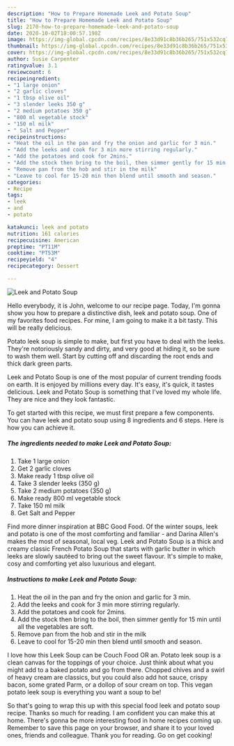 ```yaml
---
description: "How to Prepare Homemade Leek and Potato Soup"
title: "How to Prepare Homemade Leek and Potato Soup"
slug: 2170-how-to-prepare-homemade-leek-and-potato-soup
date: 2020-10-02T18:00:57.198Z
image: https://img-global.cpcdn.com/recipes/8e33d91c8b36b265/751x532cq70/leek-and-potato-soup-recipe-main-photo.jpg
thumbnail: https://img-global.cpcdn.com/recipes/8e33d91c8b36b265/751x532cq70/leek-and-potato-soup-recipe-main-photo.jpg
cover: https://img-global.cpcdn.com/recipes/8e33d91c8b36b265/751x532cq70/leek-and-potato-soup-recipe-main-photo.jpg
author: Susie Carpenter
ratingvalue: 3.1
reviewcount: 6
recipeingredient:
- "1 large onion"
- "2 garlic cloves"
- "1 tbsp olive oil"
- "3 slender leeks 350 g"
- "2 medium potatoes 350 g"
- "800 ml vegetable stock"
- "150 ml milk"
- " Salt and Pepper"
recipeinstructions:
- "Heat the oil in the pan and fry the onion and garlic for 3 min."
- "Add the leeks and cook for 3 min more stirring regularly."
- "Add the potatoes and cook for 2mins."
- "Add the stock then bring to the boil, then simmer gently for 15 min until all the vegetables are soft."
- "Remove pan from the hob and stir in the milk"
- "Leave to cool for 15-20 min then blend until smooth and season."
categories:
- Recipe
tags:
- leek
- and
- potato

katakunci: leek and potato 
nutrition: 161 calories
recipecuisine: American
preptime: "PT11M"
cooktime: "PT53M"
recipeyield: "4"
recipecategory: Dessert

---
```



![Leek and Potato Soup](https://img-global.cpcdn.com/recipes/8e33d91c8b36b265/751x532cq70/leek-and-potato-soup-recipe-main-photo.jpg)

Hello everybody, it is John, welcome to our recipe page. Today, I'm gonna show you how to prepare a distinctive dish, leek and potato soup. One of my favorites food recipes. For mine, I am going to make it a bit tasty. This will be really delicious.

Potato leek soup is simple to make, but first you have to deal with the leeks. They&#39;re notoriously sandy and dirty, and very good at hiding it, so be sure to wash them well. Start by cutting off and discarding the root ends and thick dark green parts.

Leek and Potato Soup is one of the most popular of current trending foods on earth. It is enjoyed by millions every day. It's easy, it's quick, it tastes delicious. Leek and Potato Soup is something that I've loved my whole life. They are nice and they look fantastic.


To get started with this recipe, we must first prepare a few components. You can have leek and potato soup using 8 ingredients and 6 steps. Here is how you can achieve it.

<!--inarticleads1-->

##### The ingredients needed to make Leek and Potato Soup:

1. Take 1 large onion
1. Get 2 garlic cloves
1. Make ready 1 tbsp olive oil
1. Take 3 slender leeks (350 g)
1. Take 2 medium potatoes (350 g)
1. Make ready 800 ml vegetable stock
1. Take 150 ml milk
1. Get  Salt and Pepper


Find more dinner inspiration at BBC Good Food. Of the winter soups, leek and potato is one of the most comforting and familiar - and Darina Allen&#39;s makes the most of seasonal, local veg. Leek and Potato Soup is a thick and creamy classic French Potato Soup that starts with garlic butter in which leeks are slowly sautéed to bring out the sweet flavour. It&#39;s simple to make, cosy and comforting yet also luxurious and elegant. 

<!--inarticleads2-->

##### Instructions to make Leek and Potato Soup:

1. Heat the oil in the pan and fry the onion and garlic for 3 min.
1. Add the leeks and cook for 3 min more stirring regularly.
1. Add the potatoes and cook for 2mins.
1. Add the stock then bring to the boil, then simmer gently for 15 min until all the vegetables are soft.
1. Remove pan from the hob and stir in the milk
1. Leave to cool for 15-20 min then blend until smooth and season.


I love how this Leek Soup can be Couch Food OR an. Potato leek soup is a clean canvas for the toppings of your choice. Just think about what you might add to a baked potato and go from there. Chopped chives and a swirl of heavy cream are classics, but you could also add hot sauce, crispy bacon, some grated Parm, or a dollop of sour cream on top. This vegan potato leek soup is everything you want a soup to be! 

So that's going to wrap this up with this special food leek and potato soup recipe. Thanks so much for reading. I am confident you can make this at home. There's gonna be more interesting food in home recipes coming up. Remember to save this page on your browser, and share it to your loved ones, friends and colleague. Thank you for reading. Go on get cooking!
